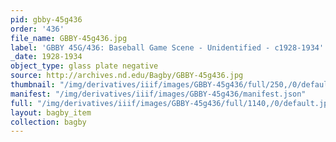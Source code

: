 ```yaml
---
pid: gbby-45g436
order: '436'
file_name: GBBY-45g436.jpg
label: 'GBBY 45G/436: Baseball Game Scene - Unidentified - c1928-1934'
_date: 1928-1934
object_type: glass plate negative
source: http://archives.nd.edu/Bagby/GBBY-45g436.jpg
thumbnail: "/img/derivatives/iiif/images/GBBY-45g436/full/250,/0/default.jpg"
manifest: "/img/derivatives/iiif/images/GBBY-45g436/manifest.json"
full: "/img/derivatives/iiif/images/GBBY-45g436/full/1140,/0/default.jpg"
layout: bagby_item
collection: bagby
---
```

